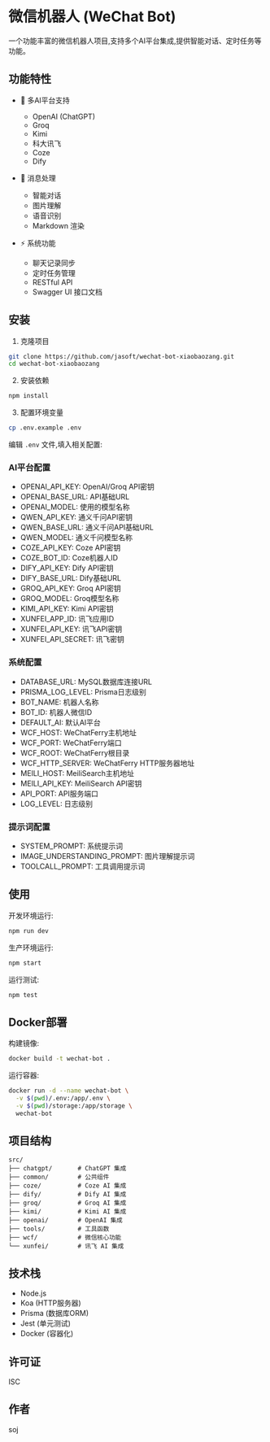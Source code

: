 # 微信机器人 (WeChat Bot)

一个功能丰富的微信机器人项目,支持多个AI平台集成,提供智能对话、定时任务等功能。

## 功能特性

- 🤖 多AI平台支持
  - OpenAI (ChatGPT)
  - Groq
  - Kimi
  - 科大讯飞
  - Coze
  - Dify
  
- 💬 消息处理
  - 智能对话
  - 图片理解
  - 语音识别
  - Markdown 渲染

- ⚡ 系统功能
  - 聊天记录同步
  - 定时任务管理 
  - RESTful API
  - Swagger UI 接口文档

## 安装

1. 克隆项目
```bash
git clone https://github.com/jasoft/wechat-bot-xiaobaozang.git
cd wechat-bot-xiaobaozang
```

2. 安装依赖
```bash
npm install
```

3. 配置环境变量
```bash
cp .env.example .env
```
编辑 `.env` 文件,填入相关配置:

### AI平台配置
- OPENAI_API_KEY: OpenAI/Groq API密钥
- OPENAI_BASE_URL: API基础URL
- OPENAI_MODEL: 使用的模型名称
- QWEN_API_KEY: 通义千问API密钥
- QWEN_BASE_URL: 通义千问API基础URL
- QWEN_MODEL: 通义千问模型名称
- COZE_API_KEY: Coze API密钥
- COZE_BOT_ID: Coze机器人ID
- DIFY_API_KEY: Dify API密钥
- DIFY_BASE_URL: Dify基础URL
- GROQ_API_KEY: Groq API密钥
- GROQ_MODEL: Groq模型名称
- KIMI_API_KEY: Kimi API密钥
- XUNFEI_APP_ID: 讯飞应用ID
- XUNFEI_API_KEY: 讯飞API密钥
- XUNFEI_API_SECRET: 讯飞密钥

### 系统配置
- DATABASE_URL: MySQL数据库连接URL
- PRISMA_LOG_LEVEL: Prisma日志级别
- BOT_NAME: 机器人名称
- BOT_ID: 机器人微信ID
- DEFAULT_AI: 默认AI平台
- WCF_HOST: WeChatFerry主机地址
- WCF_PORT: WeChatFerry端口
- WCF_ROOT: WeChatFerry根目录
- WCF_HTTP_SERVER: WeChatFerry HTTP服务器地址
- MEILI_HOST: MeiliSearch主机地址
- MEILI_API_KEY: MeiliSearch API密钥
- API_PORT: API服务端口
- LOG_LEVEL: 日志级别

### 提示词配置
- SYSTEM_PROMPT: 系统提示词
- IMAGE_UNDERSTANDING_PROMPT: 图片理解提示词
- TOOLCALL_PROMPT: 工具调用提示词

## 使用

开发环境运行:
```bash
npm run dev
```

生产环境运行:
```bash
npm start
```

运行测试:
```bash
npm test
```

## Docker部署

构建镜像:
```bash
docker build -t wechat-bot .
```

运行容器:
```bash
docker run -d --name wechat-bot \
  -v $(pwd)/.env:/app/.env \
  -v $(pwd)/storage:/app/storage \
  wechat-bot
```

## 项目结构

```
src/
├── chatgpt/       # ChatGPT 集成
├── common/        # 公共组件
├── coze/          # Coze AI 集成
├── dify/          # Dify AI 集成
├── groq/          # Groq AI 集成
├── kimi/          # Kimi AI 集成
├── openai/        # OpenAI 集成
├── tools/         # 工具函数
├── wcf/           # 微信核心功能
└── xunfei/        # 讯飞 AI 集成
```

## 技术栈

- Node.js
- Koa (HTTP服务器)
- Prisma (数据库ORM)
- Jest (单元测试)
- Docker (容器化)

## 许可证

ISC

## 作者

soj